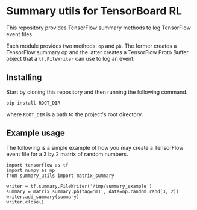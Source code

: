 # Summary utils for TensorBoard RL

This repository provides TensorFlow summary methods to log TensorFlow event
files.

Each module provides two methods: `op` and `pb`. The former creates a TensorFlow
summary op and the latter creates a TensorFlow Proto Buffer object that a
`tf.FileWriter` can use to log an event.

## Installing

Start by cloning this repository and then running the following command.

```
pip install ROOT_DIR
```

where `ROOT_DIR` is a path to the project's root directory.

## Example usage

The following is a simple example of how you may create a TensorFlow event file
for a 3 by 2 matrix of random numbers.

```
import tensorflow as tf
import numpy as np
from summary_utils import matrix_summary

writer = tf.summary.FileWriter('/tmp/summary_example')
summary = matrix_summary.pb(tag='m1', data=np.random.rand(3, 2))
writer.add_summary(summary)
writer.close()
```
